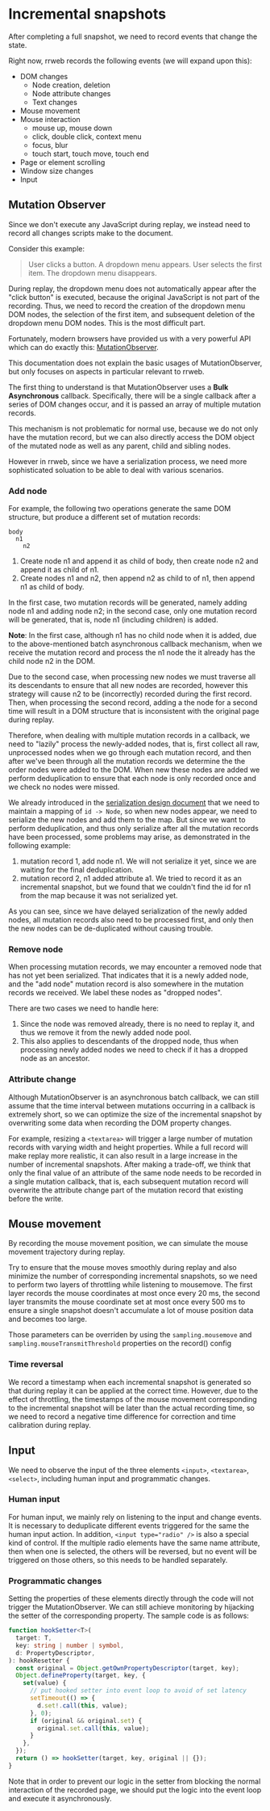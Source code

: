 # Incremental snapshots
After completing a full snapshot, we need to record events that change the state.

Right now, rrweb records the following events (we will expand upon this):

- DOM changes
  - Node creation, deletion
  - Node attribute changes
  - Text changes
- Mouse movement
- Mouse interaction
  - mouse up, mouse down
  - click, double click, context menu
  - focus, blur
  - touch start, touch move, touch end
- Page or element scrolling
- Window size changes
- Input

## Mutation Observer
Since we don't execute any JavaScript during replay, we instead need to record all changes scripts make to the document.

Consider this example:
> User clicks a button. A dropdown menu appears. User selects the first item. The dropdown menu disappears.

During replay, the dropdown menu does not automatically appear after the "click button" is executed, because the original JavaScript is not part of the recording. Thus, we need to record the creation of the dropdown menu DOM nodes, the selection of the first item, and subsequent deletion of the dropdown menu DOM nodes. This is the most difficult part.

Fortunately, modern browsers have provided us with a very powerful API which can do exactly this: [MutationObserver](https://developer.mozilla.org/en-US/docs/Web/API/MutationObserver).

This documentation does not explain the basic usages of MutationObserver, but only focuses on aspects in particular relevant to rrweb.

The first thing to understand is that MutationObserver uses a **Bulk Asynchronous** callback. Specifically, there will be a single callback after a series of DOM changes occur, and it is passed an array of multiple mutation records.

This mechanism is not problematic for normal use, because we do not only have the mutation record, but we can also directly access the DOM object of the mutated node as well as any parent, child and sibling nodes.

However in rrweb, since we have a serialization process, we need more sophisticated soluation to be able to deal with various scenarios.

### Add node
For example, the following two operations generate the same DOM structure, but produce a different set of mutation records:

```
body
  n1
    n2
```

1. Create node n1 and append it as child of body, then create node n2 and append it as child of n1.
2. Create nodes n1 and n2, then append n2 as child to of n1, then append n1 as child of body.

In the first case, two mutation records will be generated, namely adding node n1 and adding node n2; in the second case, only one mutation record will be generated, that is, node n1 (including children) is added.

**Note**: In the first case, although n1 has no child node when it is added, due to the above-mentioned batch asynchronous callback mechanism, when we receive the mutation record and process the n1 node the it already has the child node n2 in the DOM.

Due to the second case, when processing new nodes we must traverse all its descendants to ensure that all new nodes are recorded, however this strategy will cause n2 to be (incorrectly) recorded during the first record. Then, when processing the second record, adding a the node for a second time will result in a DOM structure that is inconsistent with the original page during replay.

Therefore, when dealing with multiple mutation records in a callback, we need to "lazily" process the newly-added nodes, that is, first collect all raw, unprocessed nodes when we go through each mutation record, and then after we've been through all the mutation records we determine the the order nodes were added to the DOM. When new these nodes are added we perform deduplication to ensure that each node is only recorded once and we check no nodes were missed.

We already introduced in the [serialization design document](./serialization.md) that we need to maintain a mapping of `id -> Node`, so when new nodes appear, we need to serialize the new nodes and add them to the map. But since we want to perform deduplication, and thus only serialize after all the mutation records have been processed, some problems may arise, as demonstrated in the following example:

1. mutation record 1, add node n1. We will not serialize it yet, since we are waiting for the final deduplication.
2. mutation record 2, n1 added attribute a1. We tried to record it as an incremental snapshot, but we found that we couldn't find the id for n1 from the map because it was not serialized yet.

As you can see, since we have delayed serialization of the newly added nodes, all mutation records also need to be processed first, and only then the new nodes can be de-duplicated without causing trouble.

### Remove node
When processing mutation records, we may encounter a removed node that has not yet been serialized. That indicates that it is a newly added node, and the "add node" mutation record is also somewhere in the mutation records we received. We label these nodes as "dropped nodes".

There are two cases we need to handle here:
1. Since the node was removed already, there is no need to replay it, and thus we remove it from the newly added node pool.
2. This also applies to descendants of the dropped node, thus when processing newly added nodes we need to check if it has a dropped node as an ancestor.

### Attribute change
Although MutationObserver is an asynchronous batch callback, we can still assume that the time interval between mutations occurring in a callback is extremely short, so we can optimize the size of the incremental snapshot by overwriting some data when recording the DOM property changes.

For example, resizing a `<textarea>` will trigger a large number of mutation records with varying width and height properties. While a full record will make replay more realistic, it can also result in a large increase in the number of incremental snapshots. After making a trade-off, we think that only the final value of an attribute of the same node needs to be recorded in a single mutation callback, that is, each subsequent mutation record will overwrite the attribute change part of the mutation record that existing before the write.

## Mouse movement
By recording the mouse movement position, we can simulate the mouse movement trajectory during replay.

Try to ensure that the mouse moves smoothly during replay and also minimize the number of corresponding incremental snapshots, so we need to perform two layers of throttling while listening to mousemove. The first layer records the mouse coordinates at most once every 20 ms, the second layer transmits the mouse coordinate set at most once every 500 ms to ensure a single snapshot doesn't accumulate a lot of mouse position data and becomes too large.

Those parameters can be overriden by using the `sampling.mousemove` and `sampling.mouseTransmitThreshold` properties on the record() config

### Time reversal
We record a timestamp when each incremental snapshot is generated so that during replay it can be applied at the correct time. However, due to the effect of throttling, the timestamps of the mouse movement corresponding to the incremental snapshot will be later than the actual recording time, so we need to record a negative time difference for correction and time calibration during replay.

## Input
We need to observe the input of the three elements `<input>`, `<textarea>`, `<select>`, including human input and programmatic changes.

### Human input
For human input, we mainly rely on listening to the input and change events. It is necessary to deduplicate different events triggered for the same the human input action. In addition, `<input type="radio" />` is also a special kind of control. If the multiple radio elements have the same name attribute, then when one is selected, the others will be reversed, but no event will be triggered on those others, so this needs to be handled separately.

### Programmatic changes
Setting the properties of these elements directly through the code will not trigger the MutationObserver. We can still achieve monitoring by hijacking the setter of the corresponding property. The sample code is as follows:

```typescript
function hookSetter<T>(
  target: T,
  key: string | number | symbol,
  d: PropertyDescriptor,
): hookResetter {
  const original = Object.getOwnPropertyDescriptor(target, key);
  Object.defineProperty(target, key, {
    set(value) {
      // put hooked setter into event loop to avoid of set latency
      setTimeout(() => {
        d.set!.call(this, value);
      }, 0);
      if (original && original.set) {
        original.set.call(this, value);
      }
    },
  });
  return () => hookSetter(target, key, original || {});
}
```

Note that in order to prevent our logic in the setter from blocking the normal interaction of the recorded page, we should put the logic into the event loop and execute it asynchronously.
